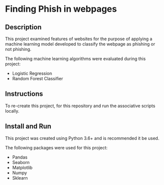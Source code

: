 # **Finding Phish in webpages**

## Description
This project examined features of websites for the purpose of applying a machine learning model developed to classify the webpage as phishing or not phishing.

The following machine learning algorithms were evaluated during this project:
- Logistic Regression
- Random Forest Classifier

## Instructions
To re-create this project, for this repository and run the associative scripts locally.

## Install and Run
This project was created using Python 3.6+ and is recommended it be used.

The following packages were used for this project:

- Pandas
- Seaborn
- Matplotlib
- Numpy
- Sklearn
